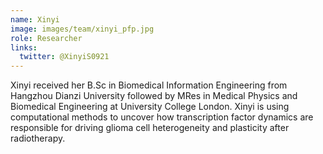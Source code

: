 ```yaml
---
name: Xinyi
image: images/team/xinyi_pfp.jpg
role: Researcher
links:
  twitter: @XinyiS0921
---
```


Xinyi received her B.Sc in Biomedical Information Engineering from Hangzhou Dianzi University followed by MRes in Medical Physics and Biomedical Engineering at University College London. Xinyi is using computational methods to uncover how transcription factor dynamics are responsible for driving glioma cell heterogeneity and plasticity after radiotherapy.
